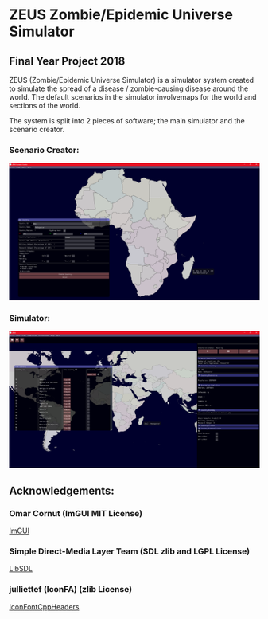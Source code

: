# ZEUS Zombie/Epidemic Universe Simulator
## Final Year Project 2018

ZEUS (Zombie/Epidemic Universe Simulator) is a simulator system created to simulate the spread of a disease / zombie-causing disease around the world. The default scenarios in the simulator involvemaps for the world and sections of the world.

The system is split into 2 pieces of software; the main simulator and the scenario creator.

### Scenario Creator:
![](/preview/SC.PNG)

### Simulator:
![](/preview/Sim.PNG)

## Acknowledgements:
### Omar Cornut (ImGUI MIT License)
[ImGUI](https://github.com/ocornut/imgui)

### Simple Direct-Media Layer Team (SDL zlib and LGPL License)
[LibSDL](https://www.libsdl.org/)

### julliettef (IconFA) (zlib License)
[IconFontCppHeaders](https://github.com/juliettef/IconFontCppHeaders)
